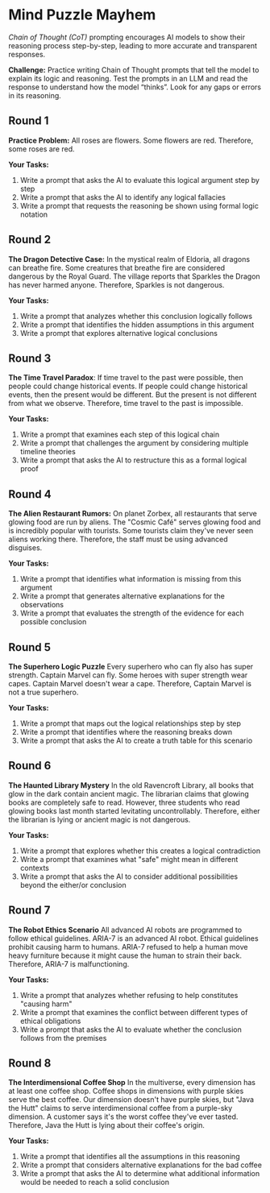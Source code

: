 # Mind Puzzle Mayhem 

*Chain of Thought (CoT)* prompting encourages AI models to show their reasoning process step-by-step, leading to more accurate and transparent responses.

**Challenge:**  Practice writing Chain of Thought prompts that tell the model to explain its logic and reasoning. Test the prompts in an LLM and read the response to understand how the model “thinks”. Look for any gaps or errors in its reasoning. 

## Round 1

**Practice Problem:** All roses are flowers. Some flowers are red. Therefore, some roses are red.

**Your Tasks:**

1. Write a prompt that asks the AI to evaluate this logical argument step by step  
2. Write a prompt that asks the AI to identify any logical fallacies  
3. Write a prompt that requests the reasoning be shown using formal logic notation

## Round 2 

**The Dragon Detective Case:** In the mystical realm of Eldoria, all dragons can breathe fire. Some creatures that breathe fire are considered dangerous by the Royal Guard. The village reports that Sparkles the Dragon has never harmed anyone. Therefore, Sparkles is not dangerous.

**Your Tasks:**

1. Write a prompt that analyzes whether this conclusion logically follows  
2. Write a prompt that identifies the hidden assumptions in this argument  
3. Write a prompt that explores alternative logical conclusions

## Round 3

**The Time Travel Paradox**: If time travel to the past were possible, then people could change historical events. If people could change historical events, then the present would be different. But the present is not different from what we observe. Therefore, time travel to the past is impossible.

**Your Tasks:**

1. Write a prompt that examines each step of this logical chain  
2. Write a prompt that challenges the argument by considering multiple timeline theories  
3. Write a prompt that asks the AI to restructure this as a formal logical proof

## Round 4

**The Alien Restaurant Rumors:** On planet Zorbex, all restaurants that serve glowing food are run by aliens. The "Cosmic Café" serves glowing food and is incredibly popular with tourists. Some tourists claim they've never seen aliens working there. Therefore, the staff must be using advanced disguises.

**Your Tasks:**

1. Write a prompt that identifies what information is missing from this argument  
2. Write a prompt that generates alternative explanations for the observations  
3. Write a prompt that evaluates the strength of the evidence for each possible conclusion

## Round 5 

**The Superhero Logic Puzzle** Every superhero who can fly also has super strength. Captain Marvel can fly. Some heroes with super strength wear capes. Captain Marvel doesn't wear a cape. Therefore, Captain Marvel is not a true superhero.

**Your Tasks:**

1. Write a prompt that maps out the logical relationships step by step  
2. Write a prompt that identifies where the reasoning breaks down  
3. Write a prompt that asks the AI to create a truth table for this scenario

## Round 6

**The Haunted Library Mystery** In the old Ravencroft Library, all books that glow in the dark contain ancient magic. The librarian claims that glowing books are completely safe to read. However, three students who read glowing books last month started levitating uncontrollably. Therefore, either the librarian is lying or ancient magic is not dangerous.

**Your Tasks:**

1. Write a prompt that explores whether this creates a logical contradiction  
2. Write a prompt that examines what "safe" might mean in different contexts  
3. Write a prompt that asks the AI to consider additional possibilities beyond the either/or conclusion

## Round 7

**The Robot Ethics Scenario** All advanced AI robots are programmed to follow ethical guidelines. ARIA-7 is an advanced AI robot. Ethical guidelines prohibit causing harm to humans. ARIA-7 refused to help a human move heavy furniture because it might cause the human to strain their back. Therefore, ARIA-7 is malfunctioning.

**Your Tasks:**

1. Write a prompt that analyzes whether refusing to help constitutes "causing harm"  
2. Write a prompt that examines the conflict between different types of ethical obligations  
3. Write a prompt that asks the AI to evaluate whether the conclusion follows from the premises

## Round 8

**The Interdimensional Coffee Shop** In the multiverse, every dimension has at least one coffee shop. Coffee shops in dimensions with purple skies serve the best coffee. Our dimension doesn't have purple skies, but "Java the Hutt" claims to serve interdimensional coffee from a purple-sky dimension. A customer says it's the worst coffee they've ever tasted. Therefore, Java the Hutt is lying about their coffee's origin.

**Your Tasks:**

1. Write a prompt that identifies all the assumptions in this reasoning  
2. Write a prompt that considers alternative explanations for the bad coffee  
3. Write a prompt that asks the AI to determine what additional information would be needed to reach a solid conclusion

